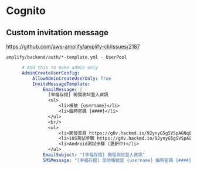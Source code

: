 # Cognito

## Custom invitation message

https://github.com/aws-amplify/amplify-cli/issues/2187

`amplify/backend/auth/*-template.yml - UserPool`

```yml
      # Add this to make admin only
      AdminCreateUserConfig:
          AllowAdminCreateUserOnly: True
          InviteMessageTemplate:
              EmailMessage: |
                [幸福存摺] 開發測試登入資訊
                <ul>
                    <li>帳號 {username}</li>
                    <li>臨時密碼 {####}</li>
                </ul>
                <br/>
                <ul>
                    <li>開發首頁 https://g0v.hackmd.io/92ynyG5gSVSpAGNq0xx1mg</li>
                    <li>iOS測試步驟 https://g0v.hackmd.io/92ynyG5gSVSpAGNq0xx1mg</li>
                    <li>Android測試步驟 (更新中)</li>
                </ul>
              EmailSubject: "[幸福存摺] 開發測試登入資訊"
              SMSMessage: "[幸福存摺] 您的帳號是 {username} 臨時密碼 {####}"
```